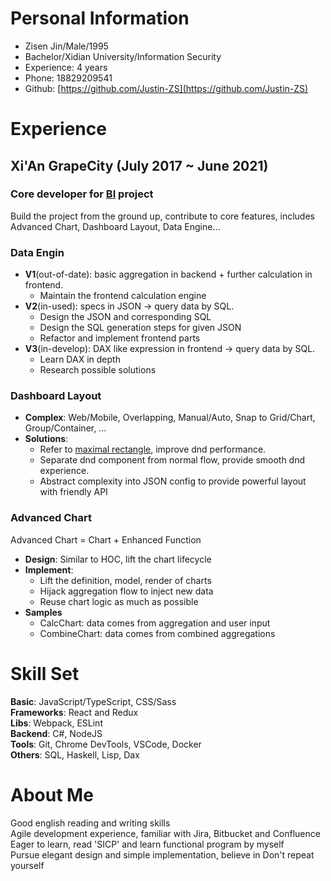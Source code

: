 # Personal Information
* Zisen Jin/Male/1995
* Bachelor/Xidian University/Information Security
* Experience: 4 years
* Phone: 18829209541
* Github: [https://github.com/Justin-ZS](https://github.com/Justin-ZS)

# Experience
## Xi'An GrapeCity (July 2017 ~ June 2021)
### Core developer for [BI](https://www.grapecity.com.cn/solutions/wyn) project
Build the project from the ground up, contribute to core features, includes Advanced Chart, Dashboard Layout, Data Engine...

### Data Engin
  * **V1**(out-of-date): basic aggregation in backend + further calculation in frontend.
    * Maintain the frontend calculation engine
  * **V2**(in-used): specs in JSON -> query data by SQL.
    * Design the JSON and corresponding SQL
    * Design the SQL generation steps for given JSON
    * Refactor and implement frontend parts
  * **V3**(in-develop): DAX like expression in frontend -> query data by SQL.
    * Learn DAX in depth
    * Research possible solutions

### Dashboard Layout
* **Complex**: Web/Mobile, Overlapping, Manual/Auto, Snap to Grid/Chart, Group/Container, ...
* **Solutions**:
  * Refer to [maximal rectangle](https://leetcode-cn.com/problems/maximal-rectangle/), improve dnd performance.
  * Separate dnd component from normal flow, provide smooth dnd experience.
  * Abstract complexity into JSON config to provide powerful layout with friendly API

### Advanced Chart
Advanced Chart = Chart + Enhanced Function
* **Design**: Similar to HOC, lift the chart lifecycle
* **Implement**:
  * Lift the definition, model, render of charts
  * Hijack aggregation flow to inject new data
  * Reuse chart logic as much as possible
* **Samples**
  * CalcChart: data comes from aggregation and user input
  * CombineChart: data comes from combined aggregations

# Skill Set
**Basic**: JavaScript/TypeScript, CSS/Sass  
**Frameworks**: React and Redux   
**Libs**: Webpack, ESLint  
**Backend**: C#, NodeJS  
**Tools**: Git, Chrome DevTools, VSCode, Docker  
**Others**: SQL, Haskell, Lisp, Dax

# About Me
Good english reading and writing skills  
Agile development experience, familiar with  Jira, Bitbucket and Confluence  
Eager to learn, read 'SICP' and learn functional program by myself  
Pursue elegant design and simple implementation, believe in Don't repeat yourself     
